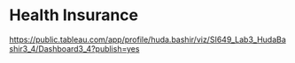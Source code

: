 # Health Insurance

https://public.tableau.com/app/profile/huda.bashir/viz/SI649_Lab3_HudaBashir3_4/Dashboard3_4?publish=yes
